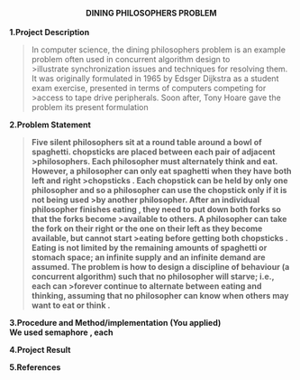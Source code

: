 <H><b><center>DINING PHILOSOPHERS PROBLEM</center></b></H>
<br>
<b>1.Project Description</b>
<br>
>In computer science, the dining philosophers problem is an example problem often used in concurrent algorithm design to >illustrate synchronization issues and techniques for resolving them.
>It was originally formulated in 1965 by Edsger Dijkstra as a student exam exercise, presented in terms of computers competing for >access to tape drive peripherals. Soon after, Tony Hoare gave the problem its present formulation



<b>2.Problem Statement<b>
 <br>
>Five silent philosophers sit at a round table around a bowl of spaghetti. chopsticks are placed between each pair of adjacent >philosophers.
>Each philosopher must alternately think and eat. However, a philosopher can only eat spaghetti when they have both left and right >chopsticks . Each chopstick can be held by only one philosopher and so a philosopher can use the chopstick only if it is not being used >by another philosopher. After an individual philosopher finishes eating , they need to put down both forks so that the forks become >available to others. A philosopher can take the fork on their right or the one on their left as they become available, but cannot start >eating before getting both chopsticks .
>Eating is not limited by the remaining amounts of spaghetti or stomach space; an infinite supply and an infinite demand are assumed.
>The problem is how to design a discipline of behaviour (a concurrent algorithm) such that no philosopher will starve; i.e., each can >forever continue to alternate between eating and thinking, assuming that no philosopher can know when others may want to eat or think .



<b>3.Procedure and Method/implementation (You applied)</b>
<br>
We used semaphore , each 



<b>4.Project Result</b>
<br>




<b>5.References</b>

